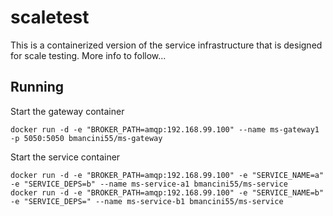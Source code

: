 # scaletest

This is a containerized version of the service infrastructure that is designed for scale testing. More info to follow...

## Running

Start the gateway container
```
docker run -d -e "BROKER_PATH=amqp:192.168.99.100" --name ms-gateway1 -p 5050:5050 bmancini55/ms-gateway
```

Start the service container
```
docker run -d -e "BROKER_PATH=amqp:192.168.99.100" -e "SERVICE_NAME=a" -e "SERVICE_DEPS=b" --name ms-service-a1 bmancini55/ms-service
docker run -d -e "BROKER_PATH=amqp:192.168.99.100" -e "SERVICE_NAME=b" -e "SERVICE_DEPS=" --name ms-service-b1 bmancini55/ms-service
```